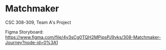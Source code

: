 # Matchmaker
CSC 308-309, Team A's Project

Figma Storyboard:
https://www.figma.com/file/4y3sCg0TQH2MPipsPJ9vks/308-Matchmaker-Journey?node-id=0%3A1
